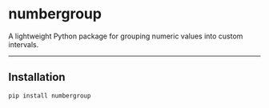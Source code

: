 # numbergroup

A lightweight Python package for grouping numeric values into custom intervals.

---

## Installation

```bash
pip install numbergroup
```